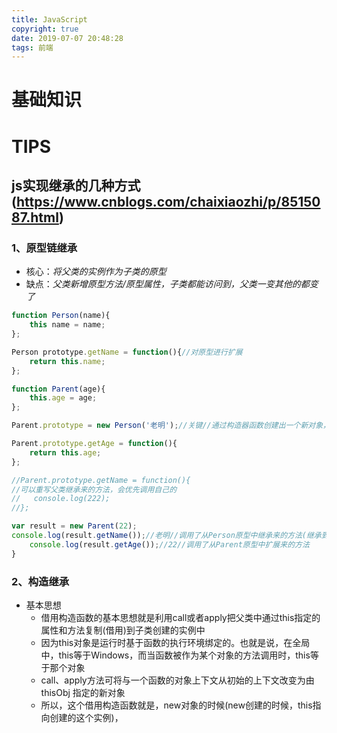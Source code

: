 ```yaml
---
title: JavaScript
copyright: true
date: 2019-07-07 20:48:28
tags: 前端
---
```


# 基础知识



# TIPS

## js实现继承的几种方式(https://www.cnblogs.com/chaixiaozhi/p/8515087.html)

### 1、原型链继承

* 核心：*将父类的实例作为子类的原型*
* 缺点：*父类新增原型方法/原型属性，子类都能访问到，父类一变其他的都变了*



```javascript
function Person(name){
    this name = name;
};

Person prototype.getName = function(){//对原型进行扩展
    return this.name;
};

function Parent(age){
    this.age = age;
};

Parent.prototype = new Person('老明');//关键//通过构造器函数创建出一个新对象，把老对象的东西拿过来

Parent.prototype.getAge = function(){
    return this.age;
};

//Parent.prototype.getName = function(){   
//可以重写父类继承来的方法，会优先调用自己的
//   console.log(222);
//};

var result = new Parent(22);
console.log(result.getName());//老明//调用了从Person原型中继承来的方法(继承到了当前对象的原型中)
	console.log(result.getAge());//22//调用了从Parent原型中扩展来的方法
}
```

### 2、构造继承

* 基本思想
  * 借用构造函数的基本思想就是利用call或者apply把父类中通过this指定的属性和方法复制(借用)到子类创建的实例中
  * 因为this对象是运行时基于函数的执行环境绑定的。也就是说，在全局中，this等于Windows，而当函数被作为某个对象的方法调用时，this等于那个对象
  * call、apply方法可将与一个函数的对象上下文从初始的上下文改变为由 thisObj 指定的新对象
  * 所以，这个借用构造函数就是，new对象的时候(new创建的时候，this指向创建的这个实例)，